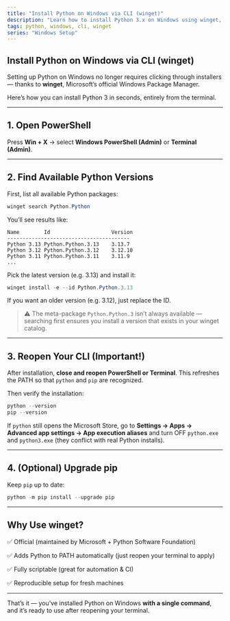 ```yaml
---
title: "Install Python on Windows via CLI (winget)"
description: "Learn how to install Python 3.x on Windows using winget, including searching available versions and ensuring PATH updates after install."
tags: python, windows, cli, winget
series: "Windows Setup"
---
```


## Install Python on Windows via CLI (winget)

Setting up Python on Windows no longer requires clicking through installers — thanks to **winget**, Microsoft’s official Windows Package Manager.

Here’s how you can install Python 3 in seconds, entirely from the terminal.

---

## 1. Open PowerShell

Press **Win + X** → select **Windows PowerShell (Admin)** or **Terminal (Admin)**.

---

## 2. Find Available Python Versions

First, list all available Python packages:

```powershell
winget search Python.Python
```

You’ll see results like:

```plaintext
Name        Id                    Version
----------------------------------------
Python 3.13 Python.Python.3.13    3.13.7
Python 3.12 Python.Python.3.12    3.12.10
Python 3.11 Python.Python.3.11    3.11.9
...
```

Pick the latest version (e.g. 3.13) and install it:

```powershell
winget install -e --id Python.Python.3.13
```

If you want an older version (e.g. 3.12), just replace the ID.

> ⚠️ The meta-package `Python.Python.3` isn’t always available — searching first ensures you install a version that exists in your winget catalog.

---

## 3. Reopen Your CLI (Important!)

After installation, **close and reopen PowerShell or Terminal**. This refreshes the PATH so that `python` and `pip` are recognized.

Then verify the installation:

```powershell
python --version
pip --version
```

If `python` still opens the Microsoft Store, go to **Settings → Apps → Advanced app settings → App execution aliases** and turn OFF `python.exe` and `python3.exe` (they conflict with real Python installs).

---

## 4. (Optional) Upgrade pip

Keep `pip` up to date:

```powershell
python -m pip install --upgrade pip
```

---

## Why Use winget?

✅ Official (maintained by Microsoft + Python Software Foundation)

✅ Adds Python to PATH automatically (just reopen your terminal to apply)

✅ Fully scriptable (great for automation & CI)

✅ Reproducible setup for fresh machines

---

That’s it — you’ve installed Python on Windows **with a single command**, and it’s ready to use after reopening your terminal.
